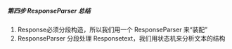 ##### 第四步 ResponseParser 总结
1. Response必须分段构造，所以我们用一个 ResponseParser 来“装配”
2. ResponseParser 分段处理 Responsetext，我们用状态机来分析文本的结构